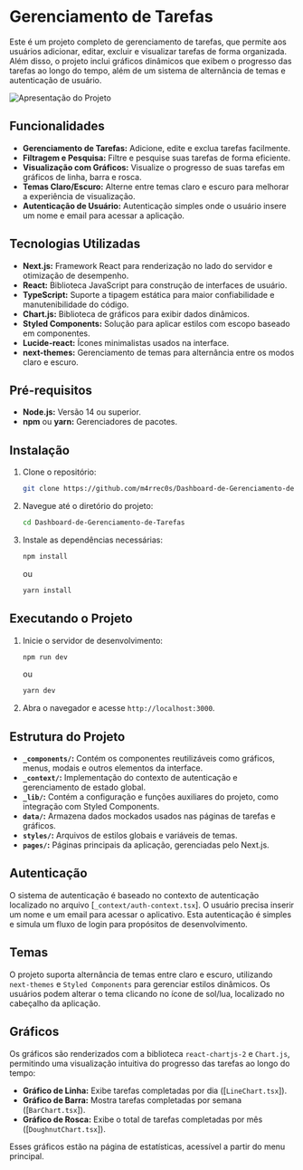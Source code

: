 # Gerenciamento de Tarefas

Este é um projeto completo de gerenciamento de tarefas, que permite aos usuários adicionar, editar, excluir e visualizar tarefas de forma organizada. Além disso, o projeto inclui gráficos dinâmicos que exibem o progresso das tarefas ao longo do tempo, além de um sistema de alternância de temas e autenticação de usuário.

![Apresentação do Projeto](./public/movie/presents.gif)

## Funcionalidades

- **Gerenciamento de Tarefas:** Adicione, edite e exclua tarefas facilmente.
- **Filtragem e Pesquisa:** Filtre e pesquise suas tarefas de forma eficiente.
- **Visualização com Gráficos:** Visualize o progresso de suas tarefas em gráficos de linha, barra e rosca.
- **Temas Claro/Escuro:** Alterne entre temas claro e escuro para melhorar a experiência de visualização.
- **Autenticação de Usuário:** Autenticação simples onde o usuário insere um nome e email para acessar a aplicação.

## Tecnologias Utilizadas

- **Next.js:** Framework React para renderização no lado do servidor e otimização de desempenho.
- **React:** Biblioteca JavaScript para construção de interfaces de usuário.
- **TypeScript:** Suporte a tipagem estática para maior confiabilidade e manutenibilidade do código.
- **Chart.js:** Biblioteca de gráficos para exibir dados dinâmicos.
- **Styled Components:** Solução para aplicar estilos com escopo baseado em componentes.
- **Lucide-react:** Ícones minimalistas usados na interface.
- **next-themes:** Gerenciamento de temas para alternância entre os modos claro e escuro.

## Pré-requisitos

- **Node.js:** Versão 14 ou superior.
- **npm** ou **yarn:** Gerenciadores de pacotes.

## Instalação

1. Clone o repositório:

   ```bash
   git clone https://github.com/m4rrec0s/Dashboard-de-Gerenciamento-de-Tarefas.git
   ```

2. Navegue até o diretório do projeto:

   ```bash
   cd Dashboard-de-Gerenciamento-de-Tarefas
   ```

3. Instale as dependências necessárias:

   ```bash
   npm install
   ```

   ou

   ```bash
   yarn install
   ```

## Executando o Projeto

1. Inicie o servidor de desenvolvimento:

   ```bash
   npm run dev
   ```

   ou

   ```bash
   yarn dev
   ```

2. Abra o navegador e acesse `http://localhost:3000`.

## Estrutura do Projeto

- **`_components/`:** Contém os componentes reutilizáveis como gráficos, menus, modais e outros elementos da interface.
- **`_context/`:** Implementação do contexto de autenticação e gerenciamento de estado global.
- **`_lib/`:** Contém a configuração e funções auxiliares do projeto, como integração com Styled Components.
- **`data/`:** Armazena dados mockados usados nas páginas de tarefas e gráficos.
- **`styles/`:** Arquivos de estilos globais e variáveis de temas.
- **`pages/`:** Páginas principais da aplicação, gerenciadas pelo Next.js.

## Autenticação

O sistema de autenticação é baseado no contexto de autenticação localizado no arquivo [`_context/auth-context.tsx`]. O usuário precisa inserir um nome e um email para acessar o aplicativo. Esta autenticação é simples e simula um fluxo de login para propósitos de desenvolvimento.

## Temas

O projeto suporta alternância de temas entre claro e escuro, utilizando `next-themes` e `Styled Components` para gerenciar estilos dinâmicos. Os usuários podem alterar o tema clicando no ícone de sol/lua, localizado no cabeçalho da aplicação.

## Gráficos

Os gráficos são renderizados com a biblioteca `react-chartjs-2` e `Chart.js`, permitindo uma visualização intuitiva do progresso das tarefas ao longo do tempo:

- **Gráfico de Linha:** Exibe tarefas completadas por dia ([`LineChart.tsx`]).
- **Gráfico de Barra:** Mostra tarefas completadas por semana ([`BarChart.tsx`]).
- **Gráfico de Rosca:** Exibe o total de tarefas completadas por mês ([`DoughnutChart.tsx`]).

Esses gráficos estão na página de estatísticas, acessível a partir do menu principal.